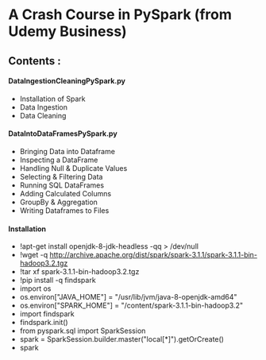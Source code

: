 # A Crash Course in PySpark (from Udemy Business)

## Contents :
#### DataIngestionCleaningPySpark.py
* Installation of Spark
* Data Ingestion
* Data Cleaning
#### DataIntoDataFramesPySpark.py
* Bringing Data into Dataframe
* Inspecting a DataFrame
* Handling Null & Duplicate Values
* Selecting & Filtering Data
* Running SQL DataFrames
* Adding Calculated Columns
* GroupBy & Aggregation
* Writing Dataframes to Files

#### Installation
* !apt-get install openjdk-8-jdk-headless -qq > /dev/null
* !wget -q http://archive.apache.org/dist/spark/spark-3.1.1/spark-3.1.1-bin-hadoop3.2.tgz
* !tar xf spark-3.1.1-bin-hadoop3.2.tgz
* !pip install -q findspark
* import os
* os.environ["JAVA_HOME"] = "/usr/lib/jvm/java-8-openjdk-amd64"
* os.environ["SPARK_HOME"] = "/content/spark-3.1.1-bin-hadoop3.2"
* import findspark
* findspark.init()
* from pyspark.sql import SparkSession
* spark = SparkSession.builder.master("local[*]").getOrCreate()
* spark
